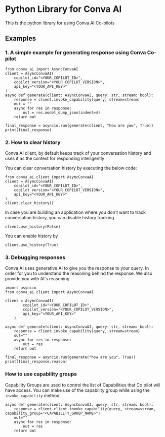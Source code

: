 # Python Library for Conva AI

This is the python library for using Conva AI Co-pilots

## Examples

### 1. A simple example for generating response using Conva Co-pilot
```import asyncio
from conva_ai import AsyncConvaAI
client = AsyncConvaAI(
    copilot_id="<YOUR_COPILOT_ID>", 
    copilot_version="<YOUR_COPILOT_VERSION>", 
    api_key="<YOUR_API_KEY>"
)
async def generate(client: AsyncConvaAI, query: str, stream: bool):
    response = client.invoke_capability(query, stream=stream)
    out = ""
    async for res in response:
        out = res.model_dump_json(indent=4)
    return out

final_response = asyncio.run(generate(client, "how are you", True))
print(final_response)
```

### 2. How to clear history

Conva AI client, by default keeps track of your conversation history and uses it as the context for responding intelligently

You can clear conversation history by executing the below code:

```
from conva_ai.client import AsyncConvaAI
client = AsyncConvaAI(
    copilot_id="<YOUR_COPILOT_ID>", 
    copilot_version="<YOUR_COPILOT_VERSION>", 
    api_key="<YOUR_API_KEY>"
)
client.clear_history()
```

In case you are buliding an application where you don't want to track conversation history, you can disable history tracking

```
client.use_history(False)
```

You can enable history by

```
client.use_history(True)
```

### 3. Debugging responses

Conva AI uses generative AI to give you the response to your query. In order for you to understand the reasoning behind the response. We also provide you with AI's reasoning

```
import asyncio
from conva_ai.client import AsyncConvaAI

client = AsyncConvaAI(
        copilot_id="<YOUR_COPILOT_ID>", 
        copilot_version="<YOUR_COPILOT_VERSION>", 
        api_key="<YOUR_API_KEY>"
    )

async def generate(client: AsyncConvaAI, query: str, stream: bool):
    response = client.invoke_capability(query, stream=stream)
    out=""
    async for res in response:
        out = res
    return out

final_response = asyncio.run(generate("how are you", True))
print(final_response.reason)
```

### How to use capability groups

Capability Groups are used to control the list of Capabilities that Co pilot will have access. 
You can make use of the capability group while using the `invoke_capability` method

```
async def generate(client: AsyncConvaAI, query: str, stream: bool):
    response = client.client.invoke_capability(query, stream=stream, capability_group="<CAPABILITY_GROUP_NAME>")
    out=""
    async for res in response:
        out = res
    return out
```
